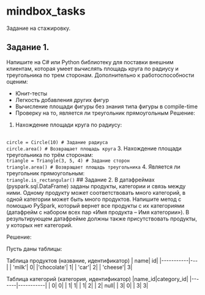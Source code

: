 # mindbox_tasks
Задание на стажировку.
## Задание 1. 
Напишите на C# или Python библиотеку для поставки внешним клиентам, которая умеет вычислять площадь круга по радиусу и треугольника по трем сторонам. Дополнительно к работоспособности оценим:
* Юнит-тесты
* Легкость добавления других фигур
* Вычисление площади фигуры без знания типа фигуры в compile-time
* Проверку на то, является ли треугольник прямоугольным
Решение:
1. Нахождение площади круга по радиусу:
<br />
<code>circle = Circle(10) # Задание радиуса
circle.area() # Возвращает площадь круга</code>
3. Нахождение площади треугольника по трём сторонам:
<br />
<code>triangle = Triangle(3, 5, 4) # Задание сторон
triangle.area() # Возвращает площадь треугольника</code>
4. Является ли треугольник прямоугольным:
<br />
<code>triangle.is_rectangular()</code>
## Задание 2.
В датафреймах (pyspark.sql.DataFrame) заданы продукты, категории и связь между ними. Одному продукту может соответствовать много категорий, в одной категории может быть много продуктов. Напишите метод с помощью PySpark, который вернет все продукты с их категориями (датафрейм с набором всех пар «Имя продукта – Имя категории»). В результирующем датафрейме должны также присутствовать продукты, у которых нет категорий.

Решение:

Пусть даны таблицы:

Таблица продуктов (название, идентификатор)
|       name| id|
|-----------|---|
|     'milk'|  0|
|'chocolate'|  1|
|      'car'|  2|
|   'cheese'|  3|

Таблица категорий (категория, идентификатор)
|name_id|category_id|
|-------|-----------|
|      0|          0|
|      1|          1|
|      1|          2|
|      2|       null|
|      3|          0|
|      3|          3|

